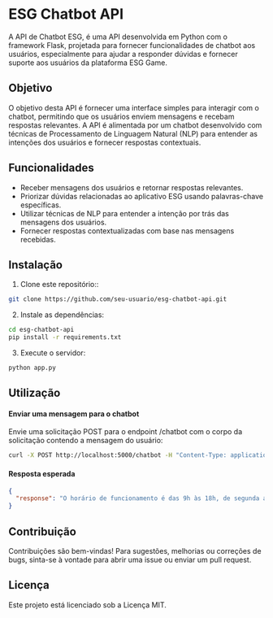 # ESG Chatbot API

A API de Chatbot ESG, é uma API desenvolvida em Python com o framework Flask, projetada para fornecer funcionalidades de chatbot aos usuários, especialmente para ajudar a responder dúvidas e fornecer suporte aos usuários da  plataforma ESG Game.

## Objetivo

O objetivo desta API é fornecer uma interface simples para interagir com o chatbot, permitindo que os usuários enviem mensagens e recebam respostas relevantes. A API é alimentada por um chatbot desenvolvido com técnicas de Processamento de Linguagem Natural (NLP) para entender as intenções dos usuários e fornecer respostas contextuais.

## Funcionalidades

- Receber mensagens dos usuários e retornar respostas relevantes.
- Priorizar dúvidas relacionadas ao aplicativo ESG usando palavras-chave específicas.
- Utilizar técnicas de NLP para entender a intenção por trás das mensagens dos usuários.
- Fornecer respostas contextualizadas com base nas mensagens recebidas.

## Instalação

1. Clone este repositório::

```bash
git clone https://github.com/seu-usuario/esg-chatbot-api.git

```

2. Instale as dependências:

```bash
cd esg-chatbot-api
pip install -r requirements.txt

```

3. Execute o servidor:

```bash
python app.py

```

## Utilização
#### Enviar uma mensagem para o chatbot
Envie uma solicitação POST para o endpoint /chatbot com o corpo da solicitação contendo a mensagem do usuário:

```bash
curl -X POST http://localhost:5000/chatbot -H "Content-Type: application/json" -d '{"message": "Qual é o horário de funcionamento?"}'

```

#### Resposta esperada
```json
{
  "response": "O horário de funcionamento é das 9h às 18h, de segunda a sexta-feira."
}

```

## Contribuição
Contribuições são bem-vindas! Para sugestões, melhorias ou correções de bugs, sinta-se à vontade para abrir uma issue ou enviar um pull request.

## Licença
Este projeto está licenciado sob a Licença MIT.
